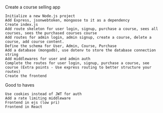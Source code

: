 Create a course selling app

    Initialize a new Node.js project
    Add Express, jsonwebtoken, mongoose to it as a dependency
    Create index.js
    Add route skeleton for user login, signup, purchase a course, sees all courses, sees the purchased courses course
    Add routes for admin login, admin signup, create a course, delete a course, add course content.
    Define the schema for User, Admin, Course, Purchase
    Add a database (mongodb), use dotenv to store the database connection string
    Add middlewares for user and admin auth
    Complete the routes for user login, signup, purchase a course, see course (Extra points - Use express routing to better structure your routes)
    Create the frontend

Good to haves

    Use cookies instead of JWT for auth
    Add a rate limiting middleware
    Frontend in ejs (low pri)
    Frontend in React
